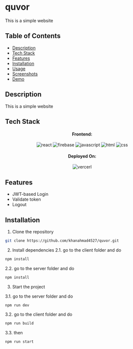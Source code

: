 # quvor

This is a simple website

## Table of Contents

- [Description](#description)
- [Tech Stack](#tech-stack)
- [Features](#features)
- [Installation](#installation)
- [Usage](#usage)
- [Screenshots](#screenshots)
- [Demo](#demo)


## Description

This is a simple website

## Tech Stack

<h4 align="center">Frontend:</h4>
<p align="center">
  <img src="https://img.shields.io/badge/react-%2320232a.svg?style=for-the-badge&logo=react&logoColor=%2361DAFB" alt="react" />
  <img src="https://img.shields.io/badge/firebase-%23039BE5.svg?style=for-the-badge&logo=firebase" alt="firebase" />
  <img src="https://img.shields.io/badge/JavaScript-F7DF1E?style=for-the-badge&logo=javascript&logoColor=black" alt="javascript" />
  <img src="https://img.shields.io/badge/HTML5-E34F26?style=for-the-badge&logo=html5&logoColor=white" alt="html" />
  <img src="https://img.shields.io/badge/CSS3-1572B6?style=for-the-badge&logo=css3&logoColor=white" alt="css" />
</p>


<h4 align="center">Deployed On:</h4>

<p align="center">
  <img src="https://img.shields.io/badge/Vercel-000000?style=for-the-badge&logo=vercel&logoColor=white" alt="vercerl">
</p>

## Features

- JWT-based Login
- Validate token
- Logout

## Installation

1. Clone the repository

```bash
git clone https://github.com/khanahmad4527/quvor.git
```
2. Install dependencies
   2.1. go to the client folder and do 
```bash
npm install
```
   2.2. go to the server folder and do 
```bash
npm install
```

3. Start the project
      
  3.1. go to the server folder and do
```bash
npm run dev
```

  3.2. go to the client folder and do
```bash
npm run build
```
3.3. then
```bash
npm run start
```

